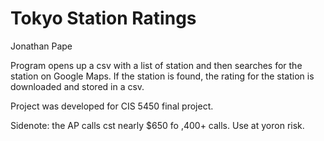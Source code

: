 # Tokyo Station Ratings
Jonathan Pape

Program opens up a csv with a list of station and then searches for the station on Google Maps.
If the station is found, the rating for the station is downloaded and stored in a csv.

Project was developed for CIS 5450 final project.

Sidenote: the AP calls cst nearly $650 fo ,400+ calls.  Use at yoron risk.
